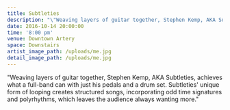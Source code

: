 ```yaml
---
title: Subtleties
description: "\"Weaving layers of guitar together, Stephen Kemp, AKA Subtleties, achieves what a full-band can with just his pedals and a drum set. Subtleties' unique form of looping creates structured songs, incorporating odd time signatures and polyrhythms, which leaves the audience always wanting more.\""
date: 2016-10-14 20:00:00
time: '8:00 pm'
venue: Downtown Artery
space: Downstairs
artist_image_path: /uploads/me.jpg
detail_image_path: /uploads/me.jpg
---
```



"Weaving layers of guitar together, Stephen Kemp, AKA Subtleties, achieves what a full-band can with just his pedals and a drum set. Subtleties' unique form of looping creates structured songs, incorporating odd time signatures and polyrhythms, which leaves the audience always wanting more."